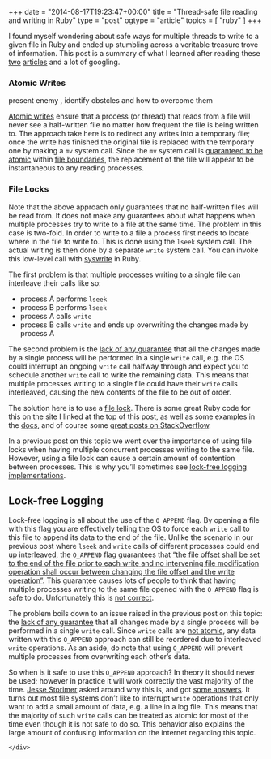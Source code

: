 +++
date = "2014-08-17T19:23:47+00:00"
title = "Thread-safe file reading and writing in Ruby"
type = "post"
ogtype = "article"
topics = [ "ruby" ]
+++

<p>I found myself wondering about safe ways for multiple threads to write to a given file in Ruby and ended up stumbling across a veritable treasure trove of information. This post is a summary of what I learned after reading these <a href="http://blog.douglasfshearer.com/post/17547062422/threadsafe-file-consistency-in-ruby">two</a> <a href="http://www.jstorimer.com/blogs/workingwithcode/7982047-is-lock-free-logging-safe">articles</a> and a lot of googling.</p>

<h3 id="atomic-writes:af4a18686c1adbc4b137bf01aa62a2cd">Atomic Writes</h3>

<p>present enemy , identify obstcles and how to overcome them</p>

<p><a href="http://apidock.com/rails/File/atomic_write/class">Atomic writes</a> ensure that a process (or thread) that reads from a file will never see a half-written file no matter how frequent the file is being written to. The approach take here is to redirect any writes into a temporary file; once the write has finished the original file is replaced with the temporary one by making a <code>mv</code> system call. Since the <code>mv</code> system call is <a href="http://www.linuxmisc.com/9-unix-programmer/457187f6a27d0540.htm">guaranteed to be atomic</a> within <a href="http://superuser.com/questions/586540/where-does-boundary-of-file-system-lie-in-linux">file boundaries</a>, the replacement of the file will appear to be instantaneous to any reading processes.</p>

<h3 id="file-locks:af4a18686c1adbc4b137bf01aa62a2cd">File Locks</h3>

<p>Note that the above approach only guarantees that no half-written files will be read from. It does not make any guarantees about what happens when multiple processes try to write to a file at the same time. The problem in this case is two-fold. In order to write to a file a process first needs to locate where in the file to write to. This is done using the <code>lseek</code> system call. The actual writing is then done by a separate <code>write</code> system call. You can invoke this low-level call with <a href="http://ruby-doc.org/core-2.1.2/IO.html#method-i-syswrite">syswrite</a> in Ruby.</p>

<p>The first problem is that multiple processes writing to a single file can interleave their calls like so:</p>

<ul>
<li>process A performs <code>lseek</code></li>
<li>process B performs <code>lseek</code></li>
<li>process A calls <code>write</code></li>
<li>process B calls <code>write</code> and ends up overwriting the changes made by process A</li>
</ul>

<p>The second problem is the <a href="http://stackoverflow.com/questions/14387104/atomic-writes-in-linux">lack of any guarantee</a> that all the changes made by a single process will be performed in a single <code>write</code> call, e.g. the OS could interrupt an ongoing <code>write</code> call halfway through and expect you to schedule another <code>write</code> call to write the remaining data. This means that multiple processes writing to a single file could have their <code>write</code> calls interleaved, causing the new contents of the file to be out of order.</p>

<p>The solution here is to use a <a href="http://unix.stackexchange.com/questions/107038/obtain-exclusive-read-write-lock-on-a-file-for-atomic-updates">file lock</a>. There is some great Ruby code for this on the site I linked at the top of this post, as well as some examples in the <a href="http://www.ruby-doc.org/core-2.1.1/File.html#method-i-flock">docs</a>, and of course some <a href="http://stackoverflow.com/a/15304835/1420382">great posts on StackOverflow</a>.</p>

<p>In a previous post on this topic we went over the importance of using file locks when having multiple concurrent processes writing to the same file. However, using a file lock can cause a certain amount of contention between processes. This is why you&rsquo;ll sometimes see <a href="http://www.jstorimer.com/blogs/workingwithcode/7982047-is-lock-free-logging-safe">lock-free logging implementations</a>.</p>

<h2 id="lock-free-logging:af4a18686c1adbc4b137bf01aa62a2cd">Lock-free Logging</h2>

<p>Lock-free logging is all about the use of the <code>O_APPEND</code> flag. By opening a file with this flag you are effectively telling the OS to force each <code>write</code> call to this file to append its data to the end of the file. Unlike the scenario in our previous post where <code>lseek</code> and <code>write</code> calls of different processes could end up interleaved, the <code>O_APPEND</code> flag guarantees that <a href="http://pubs.opengroup.org/onlinepubs/009695399/functions/pwrite.html">&ldquo;the file offset shall be set to the end of the file prior to each write and no intervening file modification operation shall occur between changing the file offset and the write operation&rdquo;</a>. This guarantee causes lots of people to think that having multiple processes writing to the same file opened with the <code>O_APPEND</code> flag is safe to do. Unfortunately this is <a href="https://github.com/steveklabnik/mono_logger/issues/2">not correct</a>.</p>

<p>The problem boils down to an issue raised in the previous post on this topic: the <a href="http://stackoverflow.com/questions/14387104/atomic-writes-in-linux">lack of any guarantee</a> that all changes made by a single process will be performed in a single <code>write</code> call. Since <code>write</code> calls are <a href="http://stackoverflow.com/questions/7236475/what-happens-if-a-write-system-call-is-called-on-same-file-by-2-different-proces">not atomic</a>, any data written with this <code>O_APPEND</code> approach can still be reordered due to interleaved <code>write</code> operations. As an aside, do note that using <code>O_APPEND</code> will prevent multiple processes from overwriting each other&rsquo;s data.</p>

<p>So when is it safe to use this <code>O_APPEND</code> approach? In theory it should never be used; however in practice it will work correctly the vast majority of the time. <a href="http://www.jstorimer.com/">Jesse Storimer</a> asked around why this is, and got <a href="http://librelist.com/browser//usp.ruby/2013/6/5/o-append-atomicity/#c794fe8b22b5e09de4c38e6994b4e201">some answers</a>. It turns out most file systems don&rsquo;t like to interrupt <code>write</code> operations that only want to add a small amount of data, e.g. a line in a log file. This means that the majority of such <code>write</code> calls can be treated as atomic for most of the time even though it is not safe to do so. This behavior also explains the large amount of confusing information on the internet regarding this topic.</p>

    </div>
  </div>

<script data-no-instant>document.write('<script src="http://'
        + (location.host || 'localhost').split(':')[0]
		+ ':1313/livereload.js?mindelay=10"></'
        + 'script>')</script></body>
</html>

